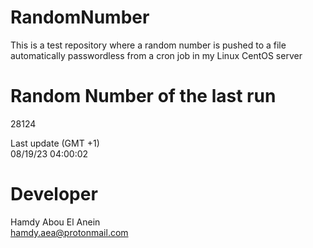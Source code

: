 # RandomNumber    
This is a test repository where a random number is pushed to a file automatically passwordless from a cron job in my Linux CentOS server    
# Random Number of the last run   
28124
      
Last update (GMT +1)    
08/19/23 04:00:02
# Developer    
Hamdy Abou El Anein   
hamdy.aea@protonmail.com
